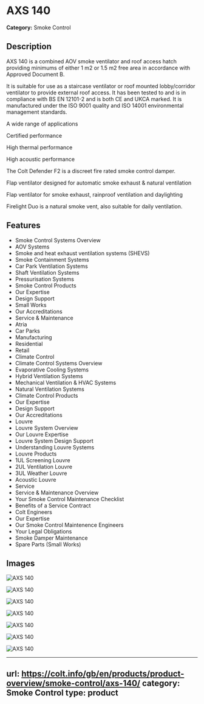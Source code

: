 # AXS 140

**Category:** Smoke Control

## Description

AXS 140 is a combined AOV smoke ventilator and roof access hatch providing minimums of either 1 m2 or 1.5 m2 free area in accordance with Approved Document B.

It is suitable for use as a staircase ventilator or roof mounted lobby/corridor ventilator to provide external roof access. It has been tested to and is in compliance with BS EN 12101-2 and is both CE and UKCA marked. It is manufactured under the ISO 9001 quality and ISO 14001 environmental management standards.

A wide range of applications

Certified performance

High thermal performance

High acoustic performance

The Colt Defender F2 is a discreet fire rated smoke control damper.

Flap ventilator designed for automatic smoke exhaust & natural ventilation

Flap ventilator for smoke exhaust, rainproof ventilation and daylighting

Firelight Duo is a natural smoke vent, also suitable for daily ventilation.

## Features

- Smoke Control Systems Overview
- AOV Systems
- Smoke and heat exhaust ventilation systems (SHEVS)
- Smoke Containment Systems
- Car Park Ventilation Systems
- Shaft Ventilation Systems
- Pressurisation Systems
- Smoke Control Products
- Our Expertise
- Design Support
- Small Works
- Our Accreditations
- Service & Maintenance
- Atria
- Car Parks
- Manufacturing
- Residential
- Retail
- Climate Control
- Climate Control Systems Overview
- Evaporative Cooling Systems
- Hybrid Ventilation Systems
- Mechanical Ventilation & HVAC Systems
- Natural Ventilation Systems
- Climate Control Products
- Our Expertise
- Design Support
- Our Accreditations
- Louvre
- Louvre System Overview
- Our Louvre Expertise
- Louvre System Design Support
- Understanding Louvre Systems
- Louvre Products
- 1UL Screening Louvre
- 2UL Ventilation Louvre
- 3UL Weather Louvre
- Acoustic Louvre
- Service 
- Service & Maintenance Overview
- Your Smoke Control Maintenance Checklist
- Benefits of a Service Contract
- Colt Engineers
- Our Expertise
- Our Smoke Control Maintenence Engineers
- Your Legal Obligations
- Smoke Damper Maintenance
- Spare Parts (Small Works)

## Images

![AXS 140](https://colt.info/content/dam/colt/colt/products/axs-140/colt-axs-140-en-gb-ie.png/jcr:content/renditions/cq5dam.web.1280.1280.png)

![AXS 140](https://colt.info/content/dam/colt/colt/products/axs-140/colt-axs-140-en-gb-ie.png/jcr:content/renditions/cq5dam.web.1280.1280.png)

![AXS 140](https://colt.info/content/dam/colt/colt/products/defender-f2/colt-defender-f2-closed-en-gb-ie.png/jcr:content/renditions/cq5dam.web.1280.1280.png)

![AXS 140](https://colt.info/content/dam/colt/colt/products/apollo/colt-product-apollo-render.png/jcr:content/renditions/cq5dam.web.1280.1280.png)

![AXS 140](https://colt.info/content/dam/colt/colt/products/apollo-ati/colt-product-apollo-ati-render.png/jcr:content/renditions/cq5dam.web.1280.1280.png)

![AXS 140](https://colt.info/gb/en/products/product-overview/smoke-control/axs-140/)

![AXS 140](https://colt.info/content/dam/colt/colt/products/firelight-duo/colt-product-firelight-duo.png/jcr:content/renditions/cq5dam.web.1280.1280.png)

---
url: https://colt.info/gb/en/products/product-overview/smoke-control/axs-140/
category: Smoke Control
type: product
---